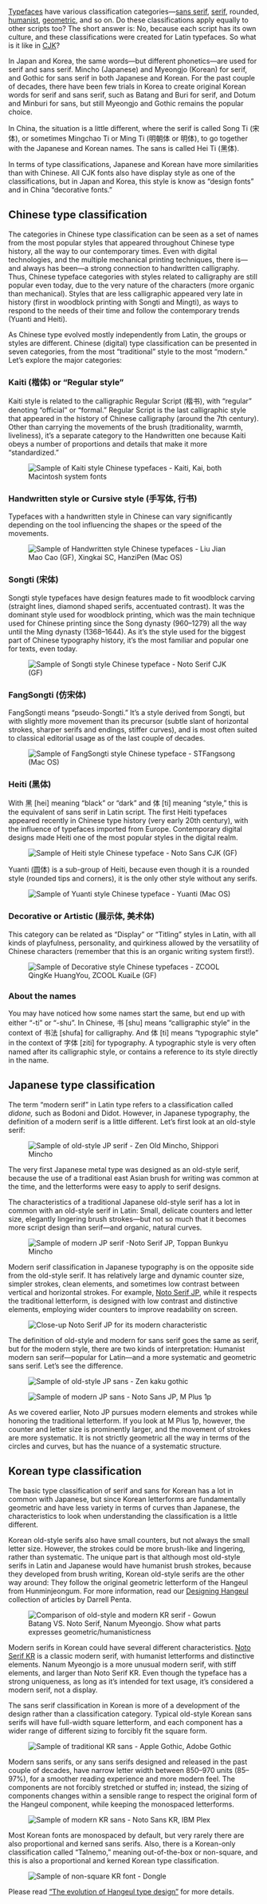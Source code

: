 [Typefaces](/glossary/typeface) have various classification categories—[sans serif](/glossary/sans_serif), [serif](/glossary/serif), rounded, [humanist](/glossary/humanist_old_style), [geometric](/glossary/geometric), and so on. Do these classifications apply equally to other scripts too? The short answer is: No, because each script has its own culture, and these classifications were created for Latin typefaces. So what is it like in [CJK](/glossary/cjk)?

In Japan and Korea, the same words—but different phonetics—are used for serif and sans serif. Mincho (Japanese) and Myeongjo (Korean) for serif, and Gothic for sans serif in both Japanese and Korean. For the past couple of decades, there have been few trials in Korea to create original Korean words for serif and sans serif, such as Batang and Buri for serif, and Dotum and Minburi for sans, but still Myeongjo and Gothic remains the popular choice. 

In China, the situation is a little different, where the serif is called Song Ti (宋体), or sometimes Mingchao Ti or Ming Ti (明朝体 or 明体), to go together with the Japanese and Korean names. The sans is called Hei Ti (黑体). 

In terms of type classifications, Japanese and Korean have more similarities than with Chinese. All CJK fonts also have display style as one of the classifications, but in Japan and Korea, this style is know as “design fonts” and in China “decorative fonts.” 

## Chinese type classification

The categories in Chinese type classification can be seen as a set of names from the most popular styles that appeared throughout Chinese type history, all the way to our contemporary times. Even with digital technologies, and the multiple mechanical printing techniques, there is—and always has been—a strong connection to handwritten calligraphy. Thus, Chinese typeface categories with styles related to calligraphy are still popular even today, due to the very nature of the characters (more organic than mechanical). Styles that are less calligraphic appeared very late in history (first in woodblock printing with Songti and Mingti), as ways to respond to the needs of their time and follow the contemporary trends (Yuanti and Heiti).

As Chinese type evolved mostly independently from Latin, the groups or styles are different. Chinese (digital) type classification can be presented in seven categories, from the most “traditional” style to the most “modern.” Let’s explore the major categories:

### Kaiti (楷体) or “Regular style”

Kaiti style is related to the calligraphic Regular Script (楷书), with “regular” denoting “official” or “formal.” Regular Script is the last calligraphic style that appeared in the history of Chinese calligraphy (around the 7th century). Other than carrying the movements of the brush (traditionality, warmth, liveliness), it’s a separate category to the Handwritten one because Kaiti obeys a number of proportions and details that make it more “standardized.”

<figure>

![Sample of Kaiti style Chinese typefaces - Kaiti, Kai, both Macintosh system fonts](images/A_kaiti.svg)

</figure>

### Handwritten style or Cursive style (手写体, 行书)

Typefaces with a handwritten style in Chinese can vary significantly depending on the tool influencing the shapes or the speed of the movements. 

<figure>

![Sample of Handwritten style Chinese typefaces - Liu Jian Mao Cao (GF), Xingkai SC, HanziPen (Mac OS)](images/B_handwritten_cursive.svg)

</figure>

### Songti (宋体)

Songti style typefaces have design features made to fit woodblock carving (straight lines, diamond shaped serifs, accentuated contrast). It was the dominant style used for woodblock printing, which was the main technique used for Chinese printing since the Song dynasty (960–1279) all the way until the Ming dynasty (1368–1644). As it’s the style used for the biggest part of Chinese typography history, it’s the most familiar and popular one for texts, even today. 

<figure>

![Sample of Songti style Chinese typeface - Noto Serif CJK (GF)](images/C_songti.svg)

</figure>

### FangSongti (仿宋体)

FangSongti means “pseudo-Songti.” It’s a style derived from Songti, but with slightly more movement than its precursor (subtle slant of horizontal strokes, sharper serifs and endings, stiffer curves), and is most often suited to classical editorial usage as of the last couple of decades.

<figure>

![Sample of FangSongti style Chinese typeface - STFangsong (Mac OS)](images/D_fangsongti.svg)

</figure>

### Heiti (黑体)

With 黑 [hei] meaning “black” or “dark” and 体 [ti] meaning “style,” this is the equivalent of sans serif in Latin script. The first Heiti typefaces appeared recently in Chinese type history (very early 20th century), with the influence of typefaces imported from Europe. Contemporary digital designs made Heiti one of the most popular styles in the digital realm.

<figure>

![Sample of Heiti style Chinese typeface - Noto Sans CJK (GF)](images/E_heiti.svg)

</figure>

Yuanti (圆体) is a sub-group of Heiti, because even though it is a rounded style (rounded tips and corners), it is the only other style without any serifs.

<figure>

![Sample of Yuanti style Chinese typeface - Yuanti (Mac OS)](images/F_yuanti.svg)

</figure>

### Decorative or Artistic (展示体, 美术体)

This category can be related as “Display” or “Titling” styles in Latin, with all kinds of playfulness, personality, and quirkiness allowed by the versatility of Chinese characters (remember that this is an organic writing system first!).

<figure>

![Sample of Decorative style Chinese typefaces - ZCOOL QingKe HuangYou, ZCOOL KuaiLe (GF)](images/G_decorative_artistic.svg)

</figure>

### About the names

You may have noticed how some names start the same, but end up with either “-ti” or “-shu”. In Chinese, 书 [shu] means “calligraphic style” in the context of 书法 [shufa] for calligraphy. And 体 [ti] means “typographic style” in the context of 字体 [ziti] for typography. A typographic style is very often named after its calligraphic style, or contains a reference to its style directly in the name. 

## Japanese type classification

The term “modern serif” in Latin type refers to a classification called _didone,_ such as Bodoni and Didot. However, in Japanese typography, the definition of a modern serif is a little different. Let’s first look at an old-style serif:

<figure>

![Sample of old-style JP serif - Zen Old Mincho, Shippori Mincho](images/01.svg)

</figure>

The very first Japanese metal type was designed as an old-style serif, because the use of a traditional east Asian brush for writing was common at the time, and the letterforms were easy to apply to serif designs. 

The characteristics of a traditional Japanese old-style serif has a lot in common with an old-style serif in Latin: Small,  delicate counters and letter size, elegantly lingering brush strokes—but not so much that it becomes more script design than serif—and organic, natural curves.

<figure>

![Sample of modern JP serif -Noto Serif JP, Toppan Bunkyu Mincho](images/02.svg)

</figure>

Modern serif classification in Japanese typography is on the opposite side from the old-style serif. It has relatively large and dynamic counter size, simpler strokes, clean elements, and sometimes low contrast between vertical and horizontal strokes. For example, [Noto Serif JP](https://fonts.google.com/noto/specimen/Noto+Serif+JP), while it respects the traditional letterform, is designed with low contrast and distinctive elements, employing wider counters to improve readability on screen.

<figure>

![Close-up Noto Serif JP for its modern characteristic](images/03.svg)

</figure>

The definition of old-style and modern for sans serif goes the same as serif, but for the modern style, there are two kinds of interpretation: Humanist modern san serif—popular for Latin—and a more systematic and geometric sans serif. Let’s see the difference.

<figure>

![Sample of old-style JP sans - Zen kaku gothic](images/04.svg)

</figure>

<figure>

![Sample of modern JP sans - Noto Sans JP, M Plus 1p](images/05.svg)

</figure>

As we covered earlier, Noto JP pursues modern elements and strokes while honoring the traditional letterform. If you look at M Plus 1p, however, the counter and letter size is prominently larger, and the movement of strokes are more systematic. It is not strictly geometric all the way in terms of the circles and curves, but has the nuance of a systematic structure.

## Korean type classification

The basic type classification of serif and sans for Korean has a lot in common with Japanese, but since Korean letterforms are fundamentally geometric and have less variety in terms of curves than Japanese, the characteristics to look when understanding the classification is a little different.

Korean old-style serifs also have small counters, but not always the small letter size. However, the strokes could be more brush-like and lingering, rather than systematic. The unique part is that although most old-style serifs in Latin and Japanese would have humanist brush strokes, because they developed from brush writing, Korean old-style serifs are the other way around: They follow the original geometric letterform of the Hangeul from Hunminjeongum. For more information, read our [Designing Hangeul](/lesson/an_introduction_to_hangeul) collection of articles by Darrell Penta.

<figure>

![Comparison of old-style and modern KR serif - Gowun Batang VS. Noto Serif, Nanum Myeongjo. Show what parts expresses geometric/humanisticness](images/06.svg)

</figure>

Modern serifs in Korean could have several different characteristics. [Noto Serif KR](https://fonts.google.com/noto/specimen/Noto+Serif+KR) is a classic modern serif, with humanist letterforms and distinctive elements. Nanum Myeongjo is a more unusual modern serif, with stiff elements, and larger than Noto Serif KR. Even though the typeface has a strong uniqueness, as long as it’s intended for text usage, it’s considered a modern serif, not a display.

The sans serif classification in Korean is more of a development of the design rather than a classification category. Typical old-style Korean sans serifs will have full-width square letterform, and each component has a wider range of different sizing to forcibly fit the square form. 

<figure>

![Sample of traditional KR sans - Apple Gothic, Adobe Gothic](images/07.svg)

</figure>

Modern sans serifs, or any sans serifs designed and released in the past couple of decades, have narrow letter width between 850–970 units (85–97%), for a smoother reading experience and more modern feel. The components are not forcibly stretched or stuffed in; instead, the sizing of components changes within a sensible range to respect the original form of the Hangeul component, while keeping the monospaced letterforms. 

<figure>

![Sample of modern KR sans - Noto Sans KR, IBM Plex](images/08.svg)

</figure>

Most Korean fonts are monospaced by default, but very rarely there are also proportional and kerned sans serifs. Also, there is a Korean-only classification called “Talnemo,” meaning out-of-the-box or non-square, and this is also a proportional and kerned Korean type classification.

<figure>

![Sample of non-square KR font - Dongle](images/09.svg)

</figure>

 Please read [“The evolution of Hangeul type design”](/lesson/the_evolution_of_hangeul_type_design) for more details.
